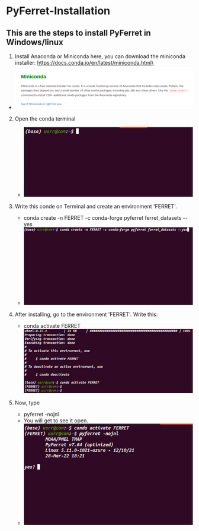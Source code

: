 # PyFerret-Installation

## This are the steps to install PyFerret in Windows/linux
1. Install Anaconda or Miniconda
   here, you can download the miniconda installer: https://docs.conda.io/en/latest/miniconda.html\
  - ![](images/conda.png)
2. Open the conda terminal  
    - ![](images/terminal.png)
4. Write this conde on Terminal and create an environment 'FERRET'. 
    - conda create -n FERRET -c conda-forge pyferret ferret_datasets --yes
    - ![](images/conda_command.png)
    
4. After installing, go to the environment 'FERRET'. Write this:
   - conda activate FERRET 
    ![](images/ferret_env.png)
5. Now, type 
     - pyferret -nojnl 
      - You will get to see it open.
      - ![](images/ferret.png)
  
